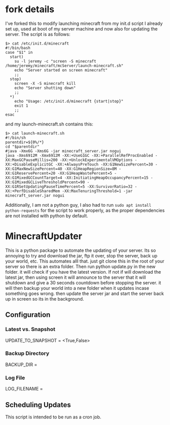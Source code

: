 # fork details
I've forked this to modify launching minecraft from my init.d script I already set up, used at boot of my server machine and now also for updating the server.  The script is as follows:
```
$> cat /etc/init.d/minecraft 
#!/bin/bash
case "$1" in
  start)
    su -l jeremy -c "screen -S minecraft /home/jeremy/minecraft/mcServer/launch-minecraft.sh"
    echo "Server started on screen minecraft"
    ;;
  stop)
    screen -X -S minecraft kill
    echo "Server shutting down"
    ;;
  *)
    echo "Usage: /etc/init.d/minecraft {start|stop}"
    exit 1
    ;;
esac
```

and my launch-minecraft.sh contains this:
```
$> cat launch-minecraft.sh 
#!/bin/sh
parentdir=${0%/*}
cd "$parentdir"
#java -Xmx6G -Xms6G -jar minecraft_server.jar nogui
java -Xms6912M -Xmx6912M -XX:+UseG1GC -XX:+ParallelRefProcEnabled -XX:MaxGCPauseMillis=200 -XX:+UnlockExperimentalVMOptions -XX:+DisableExplicitGC -XX:+AlwaysPreTouch -XX:G1NewSizePercent=30 -XX:G1MaxNewSizePercent=40 -XX:G1HeapRegionSize=8M -XX:G1ReservePercent=20 -XX:G1HeapWastePercent=5 -XX:G1MixedGCCountTarget=4 -XX:InitiatingHeapOccupancyPercent=15 -XX:G1MixedGCLiveThresholdPercent=90 -XX:G1RSetUpdatingPauseTimePercent=5 -XX:SurvivorRatio=32 -XX:+PerfDisableSharedMem -XX:MaxTenuringThreshold=1 -jar minecraft_server.jar nogui
```

Additionally, I am not a python guy, I also had to run `sudo apt install python-requests` for the script to work properly, as the proper dependencies are not installed with python by default.

# MinecraftUpdater
This is a python package to automate the updating of your server. Its so annoying to try and download the jar,
ftp it over, stop the server, back up your world, etc. This automates alll that. just git clone this in the root of
your server so there is an extra folder. Then run python update.py in the new folder. it will check if you have the
latest version. If not if will download the latest jar, then using screen it will announce to the server that it will
shutdown and give a 30 seconds countdown before stopping the server. it will then backup your world into a new folder
when it updates incase something goes wrong. then update the server jar and start the server back up in screen so its in the background.
           
## Configuration

### Latest vs. Snapshot
UPDATE_TO_SNAPSHOT = <True,False>

### Backup Directory
BACKUP_DIR = <name of directory to save files>

### Log File
LOG_FILENAME = <name of file to save log messages>
                
## Scheduling Updates
This script is intended to be run as a cron job.
